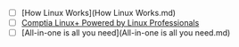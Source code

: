 - [ ] [How Linux Works](How Linux Works.md)
- [ ] [Comptia Linux+ Powered by Linux Professionals]()
- [ ] [All-in-one is all you need](All-in-one is all you need.md)
